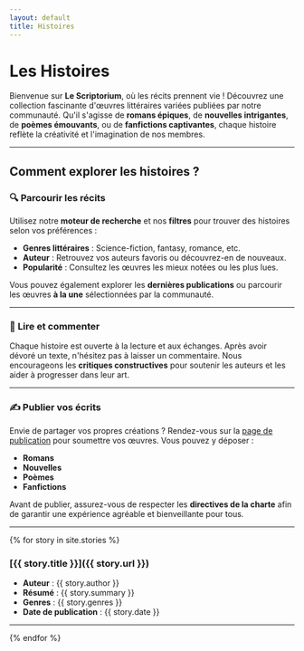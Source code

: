 ```yaml
---
layout: default
title: Histoires
---
```


# Les Histoires

Bienvenue sur **Le Scriptorium**, où les récits prennent vie ! Découvrez une collection fascinante d'œuvres littéraires variées publiées par notre communauté. Qu'il s'agisse de **romans épiques**, de **nouvelles intrigantes**, de **poèmes émouvants**, ou de **fanfictions captivantes**, chaque histoire reflète la créativité et l'imagination de nos membres.

---

## Comment explorer les histoires ?

### 🔍 Parcourir les récits
Utilisez notre **moteur de recherche** et nos **filtres** pour trouver des histoires selon vos préférences :
- **Genres littéraires** : Science-fiction, fantasy, romance, etc.
- **Auteur** : Retrouvez vos auteurs favoris ou découvrez-en de nouveaux.
- **Popularité** : Consultez les œuvres les mieux notées ou les plus lues.
  
Vous pouvez également explorer les **dernières publications** ou parcourir les œuvres **à la une** sélectionnées par la communauté.

---

### 📖 Lire et commenter
Chaque histoire est ouverte à la lecture et aux échanges. Après avoir dévoré un texte, n'hésitez pas à laisser un commentaire. Nous encourageons les **critiques constructives** pour soutenir les auteurs et les aider à progresser dans leur art.

---

### ✍️ Publier vos écrits
Envie de partager vos propres créations ? Rendez-vous sur la [page de publication](histoires/create-story.md) pour soumettre vos œuvres. Vous pouvez y déposer :
- **Romans** 
- **Nouvelles**
- **Poèmes**
- **Fanfictions**

Avant de publier, assurez-vous de respecter les **directives de la charte** afin de garantir une expérience agréable et bienveillante pour tous.

---


{% for story in site.stories %}
  ### [{{ story.title }}]({{ story.url }})
  - **Auteur** : {{ story.author }}
  - **Résumé** : {{ story.summary }}
  - **Genres** : {{ story.genres }}
  - **Date de publication** : {{ story.date }}
  ---
{% endfor %}
